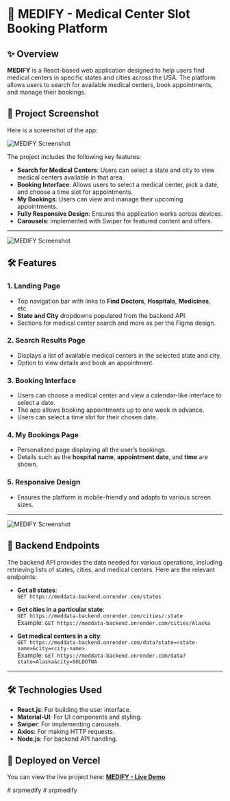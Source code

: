 # 🏥 MEDIFY - Medical Center Slot Booking Platform

## ✨ Overview

**MEDIFY** is a React-based web application designed to help users find medical centers in specific states and cities across the USA. The platform allows users to search for available medical centers, book appointments, and manage their bookings. 

## 📸 Project Screenshot

Here is a screenshot of the app:

![MEDIFY Screenshot](./src/assets/Home_Screenshot.png)

The project includes the following key features:

- **Search for Medical Centers**: Users can select a state and city to view medical centers available in that area.
- **Booking Interface**: Allows users to select a medical center, pick a date, and choose a time slot for appointments.
- **My Bookings**: Users can view and manage their upcoming appointments.
- **Fully Responsive Design**: Ensures the application works across devices.
- **Carousels**: Implemented with Swiper for featured content and offers.

---

![MEDIFY Screenshot](./src/assets/Booking_Section.png)

## 🛠️ Features

### 1. Landing Page
- Top navigation bar with links to **Find Doctors**, **Hospitals**, **Medicines**, etc.
- **State and City** dropdowns populated from the backend API.
- Sections for medical center search and more as per the Figma design.

### 2. Search Results Page
- Displays a list of available medical centers in the selected state and city.
- Option to view details and book an appointment.

### 3. Booking Interface
- Users can choose a medical center and view a calendar-like interface to select a date.
- The app allows booking appointments up to one week in advance.
- Users can select a time slot for their chosen date.

### 4. My Bookings Page
- Personalized page displaying all the user’s bookings.
- Details such as the **hospital name**, **appointment date**, and **time** are shown.

### 5. Responsive Design
- Ensures the platform is mobile-friendly and adapts to various screen sizes.

---
![MEDIFY Screenshot](./src/assets/Footer_Section.png)

## 📡 Backend Endpoints

The backend API provides the data needed for various operations, including retrieving lists of states, cities, and medical centers. Here are the relevant endpoints:

- **Get all states**:  
  `GET https://meddata-backend.onrender.com/states`
  
- **Get cities in a particular state**:  
  `GET https://meddata-backend.onrender.com/cities/:state`  
  Example: `GET https://meddata-backend.onrender.com/cities/Alaska`

- **Get medical centers in a city**:  
  `GET https://meddata-backend.onrender.com/data?state=<state-name>&city=<city-name>`  
  Example: `GET https://meddata-backend.onrender.com/data?state=Alaska&city=SOLDOTNA`

---


## 🛠️ Technologies Used

- **React.js**: For building the user interface.
- **Material-UI**: For UI components and styling.
- **Swiper**: For implementing carousels.
- **Axios**: For making HTTP requests.
- **Node.js**: For backend API handling.

## 📡 Deployed on Vercel

You can view the live project here: [**MEDIFY - Live Demo**](https://medify-app-neon.vercel.app/)

#   s r p m e d i f y  
 #   s r p m e d i f y  
 